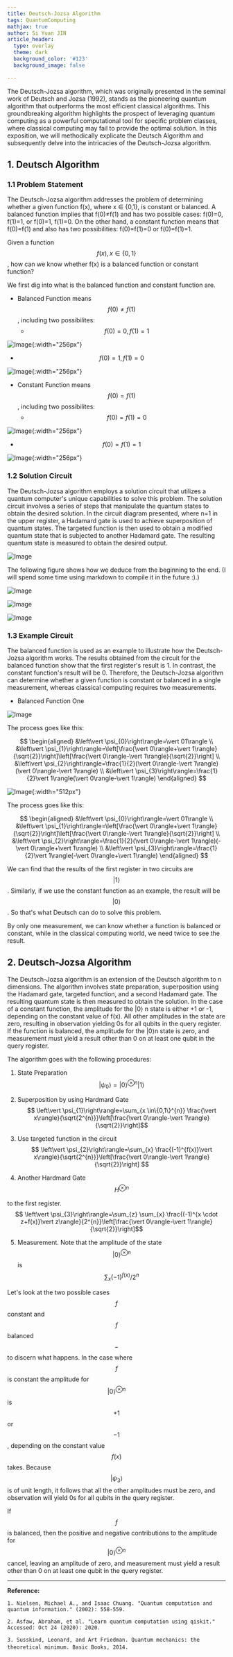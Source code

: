```yaml
---
title: Deutsch-Jozsa Algorithm
tags: QuantumComputing
mathjax: true
author: Si Yuan JIN
article_header:
  type: overlay
  theme: dark
  background_color: '#123'
  background_image: false

---
```



The Deutsch-Jozsa algorithm, which was originally presented in the seminal work of Deutsch and Jozsa (1992), stands as the pioneering quantum algorithm that outperforms the most efficient classical algorithms. This groundbreaking algorithm highlights the prospect of leveraging quantum computing as a powerful computational tool for specific problem classes, where classical computing may fail to provide the optimal solution. In this exposition, we will methodically explicate the Deutsch Algorithm and subsequently delve into the intricacies of the Deutsch-Jozsa algorithm.

## 1. Deutsch Algorithm



### 1.1 Problem Statement


The Deutsch-Jozsa algorithm addresses the problem of determining whether a given function f(x), where x ∈ {0,1}, is constant or balanced. A balanced function implies that f(0)≠f(1) and has two possible cases: f(0)=0, f(1)=1, or f(0)=1, f(1)=0. On the other hand, a constant function means that f(0)=f(1) and also has two possibilities: f(0)=f(1)=0 or f(0)=f(1)=1.

Given a function $$f(x), x\in\{0,1\}$$, how can we know whether f(x) is a balanced function or constant function?


We first dig into what is the balanced function and constant function are.


- Balanced Function means $$f(0)\ne f(1)$$, including two possibilites:
  - $$f(0) = 0, f(1) = 1$$

![Image](/assets/images/posts/Deutsch-Jozsa-Algorithm/BalancedOne.png "Image@512x512"){:width="256px"}


  - $$f(0) = 1, f(1) = 0$$

![Image](/assets/images/posts/Deutsch-Jozsa-Algorithm/BalancedTwo.png "Image@512x512"){:width="256px"}


- Constant Function means $$f(0)= f(1)$$, including two possibilites:
  - $$f(0) = f(1) = 0$$

![Image](/assets/images/posts/Deutsch-Jozsa-Algorithm/ConstantOne.png "Image@512x512"){:width="256px"}


  - $$f(0) = f(1) = 1$$

![Image](/assets/images/posts/Deutsch-Jozsa-Algorithm/ConstantTwo.png "Image@512x512"){:width="256px"}


### 1.2 Solution Circuit

The Deutsch-Jozsa algorithm employs a solution circuit that utilizes a quantum computer's unique capabilities to solve this problem. The solution circuit involves a series of steps that manipulate the quantum states to obtain the desired solution. In the circuit diagram presented, where n=1 in the upper register, a Hadamard gate is used to achieve superposition of quantum states. The targeted function is then used to obtain a modified quantum state that is subjected to another Hadamard gate. The resulting quantum state is measured to obtain the desired output.


![Image](/assets/images/posts/Deutsch-Jozsa-Algorithm/Deutsch-Circuit.png "Image@512x512") 


The following figure shows how we deduce from the beginning to the end. (I will spend some time using markdown to compile it in the future :).)


![Image](/assets/images/posts/Deutsch-Jozsa-Algorithm/Deduction1.png "Image@512x512") 


![Image](/assets/images/posts/Deutsch-Jozsa-Algorithm/Deduction2.png "Image@512x512") 


![Image](/assets/images/posts/Deutsch-Jozsa-Algorithm/Deduction3.png "Image@512x512") 


### 1.3 Example Circuit

The balanced function is used as an example to illustrate how the Deutsch-Jozsa algorithm works. The results obtained from the circuit for the balanced function show that the first register's result is 1. In contrast, the constant function's result will be 0. Therefore, the Deutsch-Jozsa algorithm can determine whether a given function is constant or balanced in a single measurement, whereas classical computing requires two measurements.


- Balanced Function One


![Image](/assets/images/posts/Deutsch-Jozsa-Algorithm/ExampleBalancedOne.png "Image@512x512") 


The process goes like this:


$$
\begin{aligned}
&\left\vert \psi_{0}\right\rangle=\vert 01\rangle \\
&\left\vert \psi_{1}\right\rangle=\left[\frac{\vert 0\rangle+\vert 1\rangle}{\sqrt{2}}\right]\left[\frac{\vert 0\rangle-\vert 1\rangle}{\sqrt{2}}\right] \\
&\left\vert \psi_{2}\right\rangle=\frac{1}{2}(\vert 0\rangle-\vert 1\rangle)(\vert 0\rangle-\vert 1\rangle) \\
&\left\vert \psi_{3}\right\rangle=\frac{1}{2}\vert 1\rangle(\vert 0\rangle-\vert 1\rangle)
\end{aligned}
$$


![Image](/assets/images/posts/Deutsch-Jozsa-Algorithm/ExampleBalancedTwo.png "Image@512x512"){:width="512px"}


The process goes like this:


$$
\begin{aligned}
&\left\vert \psi_{0}\right\rangle=\vert 01\rangle \\
&\left\vert \psi_{1}\right\rangle=\left[\frac{\vert 0\rangle+\vert 1\rangle}{\sqrt{2}}\right]\left[\frac{\vert 0\rangle-\vert 1\rangle}{\sqrt{2}}\right] \\
&\left\vert \psi_{2}\right\rangle=\frac{1}{2}(\vert 0\rangle-\vert 1\rangle)(-\vert 0\rangle+\vert 1\rangle) \\
&\left\vert \psi_{3}\right\rangle=\frac{1}{2}\vert 1\rangle(-\vert 0\rangle+\vert 1\rangle)
\end{aligned}
$$


We can find that the results of the first register in two circuits are $$\vert 1\rangle$$. Similarly, if we use the constant function as an example, the result will be $$\vert 0\rangle$$. So that's what Deutsch can do to solve this problem.


By only one measurement, we can know whether a function is balanced or constant, while in the classical computing world, we need twice to see the result.



## 2. Deutsch-Jozsa Algorithm

The Deutsch-Jozsa algorithm is an extension of the Deutsch algorithm to n dimensions. The algorithm involves state preparation, superposition using the Hadamard gate, targeted function, and a second Hadamard gate. The resulting quantum state is then measured to obtain the solution. In the case of a constant function, the amplitude for the |0⟩ n state is either +1 or -1, depending on the constant value of f(x). All other amplitudes in the state are zero, resulting in observation yielding 0s for all qubits in the query register. If the function is balanced, the amplitude for the |0⟩n state is zero, and measurement must yield a result other than 0 on at least one qubit in the query register.


The algorithm goes with the following procedures:


1. State Preparation
  $$
  \left\vert \psi_{0}\right\rangle=\vert 0\rangle^{\otimes n}\vert 1\rangle $$
2. Superposition by using Hardmard Gate
  $$
  \left\vert \psi_{1}\right\rangle=\sum_{x \in\{0,1\}^{n}} \frac{\vert x\rangle}{\sqrt{2^{n}}}\left[\frac{\vert 0\rangle-\vert 1\rangle}{\sqrt{2}}\right]$$
3. Use targeted function in the circuit
   $$ \left\vert \psi_{2}\right\rangle=\sum_{x} \frac{(-1)^{f(x)}\vert x\rangle}{\sqrt{2^{n}}}\left[\frac{\vert 0\rangle-\vert 1\rangle}{\sqrt{2}}\right] $$

4. Another Hardmard Gate
$$H^{\otimes n}$$

to the first register.
  $$ \left\vert \psi_{3}\right\rangle=\sum_{z} \sum_{x} \frac{(-1)^{x \cdot z+f(x)}\vert z\rangle}{2^{n}}\left[\frac{\vert 0\rangle-\vert 1\rangle}{\sqrt{2}}\right]$$

5. Measurement. Note that the amplitude of the state
$$
\vert 0\rangle^{\otimes n} $$
is
  $$ \sum_{x}(-1)^{f(x)} / 2^{n}
  $$


Let's look at the two possible cases $$f$$ constant and $$f$$ balanced $$-$$ to discern what happens. In the case where $$f$$ is constant the amplitude for $$\vert 0\rangle^{\otimes n}$$ is $$+1$$ or $$-1$$, depending on the constant value $$f(x)$$ takes. Because $$\left\vert \psi_{3}\right\rangle$$ is of unit length, it follows that all the other amplitudes must be zero, and observation will yield 0s for all qubits in the query register.


If $$f$$ is balanced, then the positive and negative contributions to the amplitude for $$\vert 0\rangle^{\otimes n}$$ cancel, leaving an amplitude of zero, and measurement must yield a result other than 0 on at least one qubit in the query register.



---


**Reference:**


`1. Nielsen, Michael A., and Isaac Chuang. "Quantum computation and quantum information." (2002): 558-559.`


`2. Asfaw, Abraham, et al. "Learn quantum computation using qiskit." Accessed: Oct 24 (2020): 2020.`


`3. Susskind, Leonard, and Art Friedman. Quantum mechanics: the theoretical minimum. Basic Books, 2014.`
​